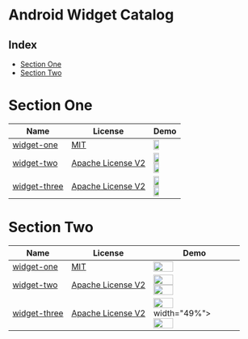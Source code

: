 Android Widget Catalog
==================

## Index
* [Section One](AndroidCatalog.md#section-one)
* [Section Two](AndroidCatalog.md#section-two)


Section One
======================
Name | License | Demo
--- | --- | ---
[widget-one](https://github.com/makovkastar/FloatingActionButton) | [MIT](http://opensource.org/licenses/MIT) | <img src="http://lorempixel.com/480/800/abstract" width="49%">
[widget-two](https://github.com/futuresimple/android-floating-action-button) | [Apache License V2](https://www.apache.org/licenses/LICENSE-2.0) | <img src="http://lorempixel.com/480/800/food" width="49%"> <img src="http://lorempixel.com/480/800/transport" width="49%">
[widget-three](https://github.com/futuresimple/android-floating-action-button) | [Apache License V2](https://www.apache.org/licenses/LICENSE-2.0) | <img src="http://lorempixel.com/480/800/nature" width="49%"> <img src="http://lorempixel.com/480/800/nightlife" width="49%">

Section Two
======================
Name | License | Demo
--- | --- | ---
[widget-one](https://github.com/makovkastar/FloatingActionButton) | [MIT](http://opensource.org/licenses/MIT) | <img src="http://lorempixel.com/400/200/fashion" width="49%">
[widget-two](https://github.com/futuresimple/android-floating-action-button) | [Apache License V2](https://www.apache.org/licenses/LICENSE-2.0) | <img src="http://lorempixel.com/400/200" width="49%"> <img src="http://lorempixel.com/400/200/business" width="49%">
[widget-three](https://github.com/futuresimple/android-floating-action-button) | [Apache License V2](https://www.apache.org/licenses/LICENSE-2.0) | <img src="http://lorempixel.com/200/800/technics" width="49%"> width="49%"> <img src="http://lorempixel.com/400/800/cats" width="49%">
